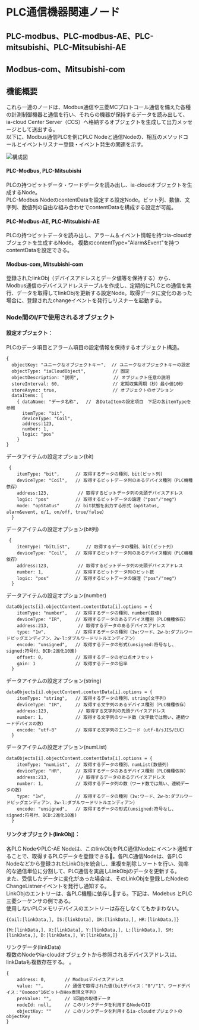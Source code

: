 # PLC通信機器関連ノード

## PLC-modbus、PLC-modbus-AE、PLC-mitsubishi、PLC-Mitsubishi-AE
## Modbus-com、Mitsubishi-com

## 機能概要
これら一連のノードは、Modbus通信や三菱MCプロトコール通信を備えた各種の計測制御機器と通信を行い、それらの機器が保持するデータを読み出して、ia-cloud Center Server（CCS）へ格納するオブジェクトを生成して出力メッセージとして送出する。  
以下に、Modbus通信PLCを例にPLC Nodeと通信Nodeの、相互のメソッドコールとイベントリスナー登録・イベント発生の関連を示す。

![構成図](diagram.png)

#### PLC-Modbus, PLC-Mitsubishi  
PLCの持つビットデータ・ワードデータを読み出し、ia-cloudオブジェクトを生成するNode。  
PLC-Modbus NodeのcontentDataを設定する設定Node。ビット列、数値、文字列、数値列の自由な組み合わせでcontentDataを構成する設定が可能。
#### PLC-Modbus-AE, PLC-Mitsubishi-AE
PLCの持つビットデータを読み出し、アラーム＆イベント情報を持つia-cloudオブジェクトを生成するNode。
複数のcontentType="Alarm&Event"を持つcontentDataを設定できる。
#### Modbus-com, Mitsubishi-com
登録されたlinkObj（デバイスアドレスとデータ値等を保持する）から、Modbus通信のデバイスアドレステーブルを作成し、定期的にPLCとの通信を実行、データを取得してlinkObjを更新する設定Node。取得データに変化のあった場合に、登録されたchangeイベントを発行しリスナーを起動する。

### Node間のI/Fで使用されるオブジェクト　　

#### 設定オブジェクト：  
PLCのデータ項目とアラーム項目の設定情報を保持するオブジェクト構造。
```
{
  objectKey: "ユニークなオブジェクトキー",  // ユニークなオブジェクトキーの設定
  objectType: "iaCloudObject",          // 固定
  objectDescription: "説明",             // オブジェクト任意の説明
  storeInterval: 60,                    // 定期収集周期（秒）最小値10秒
  storeAsync: true,                     // オブジェクトのオプション
  dataItems: [
    { dataName: "データ名称",　 //　各DataItemの設定項目　下記の各itemTypeを参照
      itemType: "bit",
      deviceType: "Coil",
      address:123,
      number: 1,
      logic: "pos"
    }
}
```
データアイテムの設定オプション(bit)
```
 {
    itemType: "bit",      // 取得するデータの種別、bit(ビット列)
    deviceType: "Coil",   // 取得するビットデータ列のあるデバイス種別（PLC機種依存）
    address:123,           // 取得するビットデータ列の先頭デバイスアドレス
    logic: "pos"          // 取得するビットデータの論理（"pos"/"neg"）
    mode: "opStatus"      // bit状態を出力する形式（opStatus, alarm&event, o/1, on/off, true/false）
  }
```
データアイテムの設定オプション(bit列)
```
 {
    itemType: "bitList",      // 取得するデータの種別、bit(ビット列)
    deviceType: "Coil",   // 取得するビットデータ列のあるデバイス種別（PLC機種依存）
    address:123,           // 取得するビットデータ列の先頭デバイスアドレス
    number: 1,            // 取得するビットデータ列のビット数
    logic: "pos"          // 取得するビットデータの論理（"pos"/"neg"）
  }
```
データアイテムの設定オプション(number)
```
dataObjects[i].objectContent.contentData[i].options = {
    itemType: "number",   // 取得するデータの種別、number(数値)
    deviceType: "IR",     // 取得するデータのあるデバイス種別（PLC機種依存）
    address:213,           // 取得するデータのあるデバイスアドレス
    type: "1w",           // 取得するデータの種別（1w:ワード、2w-b:ダブルワードビッグエンディアン、2w-l:ダブルワードリトルエンディアン）
    encode: "unsigned",   // 取得するデータの形式(unsigned:符号なし、signed:符号付、BCD:2進化10進)
    offset: 0,            // 取得するデータのゼロ点オフセット
    gain: 1               // 取得するデータの倍率
  }
```
データアイテムの設定オプション(string)
```
dataObjects[i].objectContent.contentData[i].options = {
    itemType: "string",   // 取得するデータの種別、string(文字列)
    deviceType: "IR",     // 取得する文字列のあるデバイス種別（PLC機種依存）
    address:123,           // 取得する文字列の先頭デバイスアドレス
    number: 1,            // 取得する文字列のワード数（文字数では無い、連続ワードデバイスの数）
    encode: "utf-8"       // 取得する文字列のエンコード（utf-8/sJIS/EUC）
  }
```
データアイテムの設定オプション(numList)
```
dataObjects[i].objectContent.contentData[i].options = {
    itemType: "numList",  // 取得するデータの種別、numList(数値列)
    deviceType: "HR",     // 取得するデータのあるデバイス種別（PLC機種依存）
    address:213,           // 取得するデータのあるデバイスアドレス
    number: 1,            // 取得するデータ列の数（ワード数では無い、連続データの数）
    type: "1w",           // 取得するデータの種別（1w:ワード、2w-b:ダブルワードビッグエンディアン、2w-l:ダブルワードリトルエンディアン）
    encode: "unsigned",   // 取得するデータの形式(unsigned:符号なし、signed:符号付、BCD:2進化10進)
  }
```
#### リンクオブジェクト(linkObj)：

各PLC NodeやPLC-AE Nodeは、このlinkObjをPLC通信Nodeにイベント通知することで、取得するPLCデータを登録できる。各PLC通信Nodeは、各PLC Nodeなどから登録されたLinkObjを統合し、重複を削除しソートを行い、効率的な通信単位に分割して、PLC通信を実施しLinkObjのデータを更新する。  
また、受信したデータに変化があった場合は、そのLinkObjを登録したNodeのChangeListnerイベントを発行し通知する。  
LinkObjのエントリーは、各PLC機種に依存しする。下記は、Modebus とPLC三菱シーケンサの例である。  
使用しないPLCメモリデバイスのエントリーは存在しなくてもかまわない。
```
{Coil:[linkData,], IS:[linkData], IR:[linkData,], HR:[linkData,]}

{M:[linkData,], X:[linkData], Y:[linkData,], L:[linkData,], SM:[linkData,], D:[linkData,], W:[linkData,]}
```
リンクデータ(linkData)  
複数のNodeやia-cloudオブジェクトから参照されるデバイスアドレスは、linkDataも複数存在する。
。  

```
{
    address: 0,       // Modbusデバイスアドレス
    value: "",        // 通信で取得された値(bitデバイス："0"/"1"、ワードデバイス："0xoooo"16ビットのHex表現文字列)
    preValue: "",     // 1回前の取得データ
    nodeId: null,     // このリンクデータを利用するNodeのID
    objectKey: ""     // このリンクデータを利用するia-cloudオブジェクトのobjectKey
}
```
